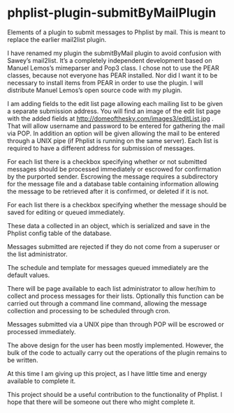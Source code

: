 phplist-plugin-submitByMailPlugin
=================================

Elements of a plugin to submit messages to Phplist by mail. This is meant to replace the earlier mail2list plugin.

I have renamed my plugin the submitByMail plugin to avoid confusion with Sawey’s mail2list. It’s a completely independent development based on Manuel Lemos’s mimeparser and Pop3 class. I chose not to use the PEAR classes, because not everyone has PEAR installed. Nor did I want it to be necessary to install items from PEAR in order to use the plugin. I will distribute Manuel Lemos’s open source code with my plugin.

I am adding fields to the edit list page allowing each mailing list to be given a separate submission address. You will find an image of the edit list page with the added fields at http://domeofthesky.com/images3/editList.jpg . That will allow username and password to be entered for gathering the mail via POP. In addition an option will be given allowing the mail to be entered through a UNIX pipe (if Phplist is running on the same server). Each list is required to have a different address for submission of messages.

For each list there is a checkbox specifying whether or not submitted messages should be processed immediately or escrowed for confirmation by the purported sender. Escrowing the message requires a subdirectory for the message file and a database table containing information allowing the message to be retrieved after it is confirmed, or deleted if it is not.

For each list there is a checkbox specifying whether the message should be saved for editing or queued immediately.

These data a collected in an object, which is serialized and save in the Phplist config table of the database.

Messages submitted are rejected if they do not come from a superuser or the list administrator.

The schedule and template for messages queued immediately are the default values.

There will be page available to each list administrator to allow her/him to collect and process messages for their lists. Optionally this function can be carried out through a command line command, allowing the message collection and processing to be scheduled through cron.

Messages submitted via a UNIX pipe than through POP will be escrowed or processed immediately.

The above design for the user has been mostly implemented. However, the bulk of the code to actually carry out the operations of the plugin remains to be written.

At this time I am giving up this project, as I have little time and energy available to complete it.

This project should be a useful contribution to the functionality of Phplist. I hope that there will be someone out there who might complete it.
